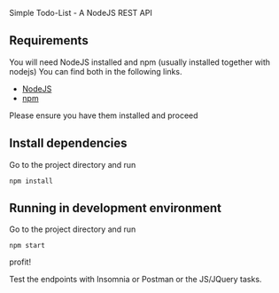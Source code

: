 Simple Todo-List - A NodeJS REST API

## Requirements

You will need  NodeJS installed and npm (usually installed together with nodejs) 
You can find both in the following links.

- [NodeJS](https://nodejs.org/en/)
- [npm](https://www.npmjs.com/)

Please ensure you have them installed and proceed


## Install dependencies

Go to the project directory and run 

```
npm install
```

## Running in development environment

Go to the project directory and run

```
npm start
```
profit!

Test the endpoints with Insomnia or Postman or the JS/JQuery tasks.

